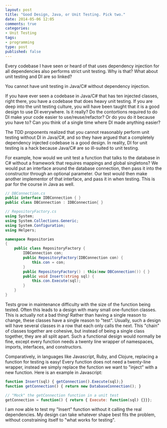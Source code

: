 ```yaml
---
layout: post
title: "Good Design, Java, or Unit Testing. Pick two."
date: 2014-05-06 12:05
comments: true
categories: 
- Unit Testing
tags:
- programming
type: post
published: false
---
```


Every codebase I have seen or heard of that uses dependency injection
for all dependencies also performs strict unit testing. Why is that?
What about unit testing and DI are so linked?

You cannot have unit testing in Java/C# without dependency injection.

If you have ever seen a codebase in Java/C# that has ten injected
classes, right there, you have a codebase that does heavy unit
testing. If you are deep into the unit testing culture, you will have
been taught that it is a good design to use DI everywhere. Is it
really? Do the contortions required to do DI make your code easier to
use/reuse/refactor? Or do you do it because you have to? Can you think
of a single time where DI made anything easier?

The TDD proponents realized that you cannot reasonably perform unit
testing without DI in Java/C#, and so they have argued that a
completely dependency injected codebase is a good design. In reality,
DI for unit testing is a hack because Java/C# are so ill-suited to
unit testing.

For example, how would we unit test a function that talks to the
database in C# without a framework that requires mappings and global
singletons? We would put an interface around the database connection,
then pass it into the constructor through an optional parameter. Our
test would then make another implementor of that interface, and pass
it in when testing. This is par for the course in Java as well.

``` csharp
// DBConnection.cs
public interface IDBConnection { }
public class DBConnection : IDBConnection{ }

// RepositoryFactory.cs
using System;
using System.Collections.Generic;
using System.Configuration;
using Helpers;

namespace Repositories
{
	public class RepositoryFactory {
		IDBConnection con;
		public RepositoryFactory(IDBConnection con) {
			this.con = con;
		}
		public RepositoryFactory() : this(new DBConnection()) { }
        public void Insert(string sql) {
            this.con.Execute(sql);
        }
	}
}
``` 

Tests grow in maintenance difficulty with the size of the function
being tested. Often this leads to a design with many small
one-function classes. This is actually not a bad thing! Rather than
having a single reason to change, these classes have a single reason
to "test". Usually, such a design will have several classes in a row
that each only calls the next. This "chain" of classes together are
cohesive, but instead of being a single class together, they are all
split apart. Such a functional design would normally be fine, except
every function needs a twenty line wrapper of namespaces, imports,
interfaces, and constructors.

Comparatively, in languages like Javascript, Ruby, and Clojure,
replacing a function for testing is easy! Every function does not need
a twenty-line wrapper, instead we simply replace the function we want
to "inject" with a new function. Here is an example in Javascript:

``` javascript
function Insert(sql) { getConnection().Execute(sql);}
function getConnection() { return new DatabaseConnection(); }

// "Mock" the getConnection function in a unit test
getConnection = function() { return { Execute: function(sql) {}}};
```

I am now able to test my "Insert" function without it calling the real
dependencies. My design can take whatever shape best fits the problem,
without constraining itself to "what works for testing".
